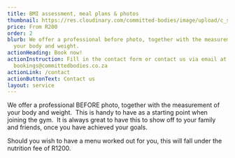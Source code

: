```yaml
---
title: BMI assessment, meal plans & photos
thumbnail: https://res.cloudinary.com/committed-bodies/image/upload/c_scale,f_auto,q_auto,w_600/v1642508688/services/BMI-CommittedBodies-gym-benoni-scaled.png
price: From R200
order: 2
blurb: We offer a professional before photo, together with the measurement of
  your body and weight.
actionHeading: Book now!
actionInstruction: Fill in the contact form or contact us via email at
  bookings@committedbodies.co.za
actionLink: /contact
actionButtonText: Contact us
layout: service
---
```

We offer a professional BEFORE photo, together with the measurement of your body and weight.  This is handy to have as a starting point when joining the gym.  It is always great to have this to show off to your family and friends, once you have achieved your goals.

Should you wish to have a menu worked out for you, this will fall under the nutrition fee of R1200.